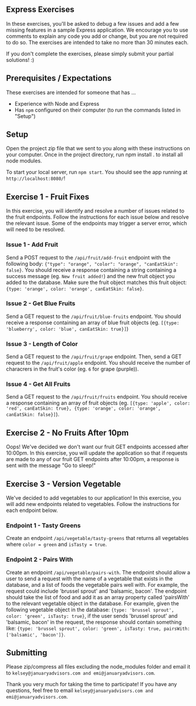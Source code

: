 ## Express Exercises

In these exercises, you'll be asked to debug a few issues and add a few missing features in a sample Express application. We encourage you to use comments to explain any code you add or change, but you are not required to do so. The exercises are intended to take no more than 30 minutes each.

If you don't complete the exercises, please simply submit your partial solutions! :)

## Prerequisites / Expectations

These exercises are intended for someone that has ...
- Experience with Node and Express
- Has `npm` configured on their computer (to run the commands listed in "Setup")

## Setup

Open the project zip file that we sent to you along with these instructions on your computer. Once in the project directory, run npm install . to install all node modules.

To start your local server, run `npm start`. You should see the app running at `http://localhost:8080/`!


## Exercise 1 - Fruit Fixes

In this exercise, you will identify and resolve a number of issues related to the fruit endpoints. Follow the instructions for each issue below and resolve the relevant issue. Some of the endpoints may trigger a server error, which will need to be resolved.

### Issue 1 - Add Fruit
Send a POST request to the `/api/fruit/add-fruit` endpoint with the following body: `{"type": "orange", "color": "orange", "canEatSkin": false}`. You should receive a response containing a string containing a success message (eg. `New fruit added!`) and the new fruit object you added to the database. Make sure the fruit object matches this fruit object: `{type: 'orange', color: 'orange', canEatSkin: false}`.

### Issue 2 - Get Blue Fruits
Send a GET request to the `/api/fruit/blue-fruits` endpoint. You should receive a response containing an array of blue fruit objects (eg. `[{type: 'blueberry', color: 'blue', canEatSkin: true}]`)

### Issue 3 - Length of Color
Send a GET request to the `/api/fruit/grape` endpoint. Then, send a GET request to the `/api/fruit/apple` endpoint. You should receive the number of characrers in the fruit's color (eg. `6` for grape (purple)).

### Issue 4 - Get All Fruits
Send a GET request to the `/api/fruit/fruits` endpoint. You should receive a response containing an array of fruit objects (eg. `[{type: 'apple', color: 'red', canEatSkin: true}, {type: 'orange', color: 'orange', canEatSkin: false}]`).


## Exercise 2 - No Fruits After 10pm

Oops! We've decided we don't want our fruit GET endpoints accessed after 10:00pm. In this exercise, you will update the application so that if requests are made to any of our fruit GET endpoints after 10:00pm, a response is sent with the message "Go to sleep!"

## Exercise 3 - Version Vegetable

We've decided to add vegetables to our application! In this exercise, you will add new endpoints related to vegetables. Follow the instructions for each endpoint below.

### Endpoint 1 - Tasty Greens
Create an endpoint `/api/vegetable/tasty-greens` that returns all vegetables where `color = green` and `isTasty = true`.

### Endpoint 2 - Pairs With
Create an endpoint `/api/vegetable/pairs-with`. The endpoint should allow a user to send a request with the name of a vegetable that exists in the database, and a list of foods the vegetable pairs well with. For example, the request could include 'brussel sprout' and 'balsamic, bacon'. The endpoint should take the list of food and add it as an array property called 'pairsWith' to the relevant vegetable object in the database. For example, given the following vegetable object in the database: `{type: 'brussel sprout', color: 'green', isTasty: true}`, if the user sends 'brussel sprout' and 'balsamic, bacon' in the request, the response should contain something like: `{type: 'brussel sprout', color: 'green', isTasty: true, pairsWith: ['balsamic', 'bacon']}`.


## Submitting

Please zip/compress all files excluding the node_modules folder and email it to `kelsey@januaryadvisors.com and emi@januaryadvisors.com`.

Thank you very much for taking the time to participate! If you have any questions, feel free to email `kelsey@januaryadvisors.com and emi@januaryadvisors.com`.


